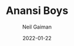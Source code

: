---
title: Anansi Boys
author: Neil Gaiman
score: 5
date: 2022-01-22
cover: https://books.google.com/books/content?id=yNp5jwEACAAJ&printsec=frontcover&img=1&zoom=1
link: https://books.google.com/books?id=yNp5jwEACAAJ
---